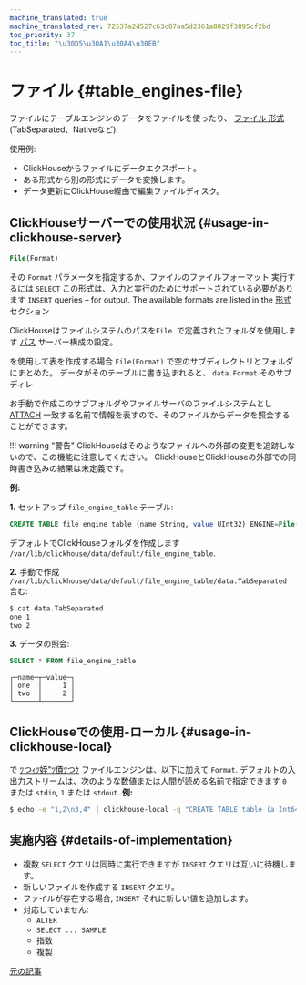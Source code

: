 ```yaml
---
machine_translated: true
machine_translated_rev: 72537a2d527c63c07aa5d2361a8829f3895cf2bd
toc_priority: 37
toc_title: "\u30D5\u30A1\u30A4\u30EB"
---
```


# ファイル {#table_engines-file}

ファイルにテーブルエンジンのデータをファイルを使ったり、 [ファイル
形式](../../../interfaces/formats.md#formats) (TabSeparated、Nativeなど).

使用例:

-   ClickHouseからファイルにデータエクスポート。
-   ある形式から別の形式にデータを変換します。
-   データ更新にClickHouse経由で編集ファイルディスク。

## ClickHouseサーバーでの使用状況 {#usage-in-clickhouse-server}

``` sql
File(Format)
```

その `Format` パラメータを指定するか、ファイルのファイルフォーマット 実行するには
`SELECT` この形式は、入力と実行のためにサポートされている必要があります
`INSERT` queries – for output. The available formats are listed in the
[形式](../../../interfaces/formats.md#formats) セクション

ClickHouseはファイルシステムのパスを`File`. で定義されたフォルダを使用します [パス](../../../operations/server-configuration-parameters/settings.md) サーバー構成の設定。

を使用して表を作成する場合 `File(Format)` で空のサブディレクトリとフォルダにまとめた。 データがそのテーブルに書き込まれると、 `data.Format` そのサブディレ

お手動で作成このサブフォルダやファイルサーバのファイルシステムとし [ATTACH](../../../sql-reference/statements/misc.md) 一致する名前で情報を表すので、そのファイルからデータを照会することができます。

!!! warning "警告"
    ClickHouseはそのようなファイルへの外部の変更を追跡しないので、この機能に注意してください。 ClickHouseとClickHouseの外部での同時書き込みの結果は未定義です。

**例:**

**1.** セットアップ `file_engine_table` テーブル:

``` sql
CREATE TABLE file_engine_table (name String, value UInt32) ENGINE=File(TabSeparated)
```

デフォルトでClickHouseフォルダを作成します `/var/lib/clickhouse/data/default/file_engine_table`.

**2.** 手動で作成 `/var/lib/clickhouse/data/default/file_engine_table/data.TabSeparated` 含む:

``` bash
$ cat data.TabSeparated
one 1
two 2
```

**3.** データの照会:

``` sql
SELECT * FROM file_engine_table
```

``` text
┌─name─┬─value─┐
│ one  │     1 │
│ two  │     2 │
└──────┴───────┘
```

## ClickHouseでの使用-ローカル {#usage-in-clickhouse-local}

で [ﾂつｨﾂ姪"ﾂ債ﾂつｹ](../../../operations/utilities/clickhouse-local.md) ファイルエンジンは、以下に加えて `Format`. デフォルトの入出力ストリームは、次のような数値または人間が読める名前で指定できます `0` または `stdin`, `1` または `stdout`.
**例:**

``` bash
$ echo -e "1,2\n3,4" | clickhouse-local -q "CREATE TABLE table (a Int64, b Int64) ENGINE = File(CSV, stdin); SELECT a, b FROM table; DROP TABLE table"
```

## 実施内容 {#details-of-implementation}

-   複数 `SELECT` クエリは同時に実行できますが `INSERT` クエリは互いに待機します。
-   新しいファイルを作成する `INSERT` クエリ。
-   ファイルが存在する場合, `INSERT` それに新しい値を追加します。
-   対応していません:
    -   `ALTER`
    -   `SELECT ... SAMPLE`
    -   指数
    -   複製

[元の記事](https://clickhouse.tech/docs/en/operations/table_engines/file/) <!--hide-->
